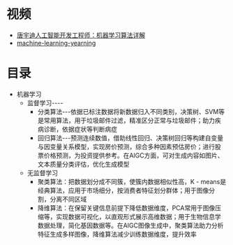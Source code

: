 



# 视频

 * [唐宇迪人工智能开发工程师：机器学习算法详解](https://edu.51cto.com/course/15009.html)
 * [machine-learning-yearning](https://github.com/ajaymache/machine-learning-yearning/blob/master/full%20book/machine-learning-yearning.pdf)


# 目录

* 机器学习
  * 监督学习----
    * 分类算法---依据已标注数据将新数据归入不同类别，决策树、SVM等是常用算法，用于垃圾邮件过滤，精准区分正常与垃圾邮件；助力疾病诊断，依据症状等判断病症
    * 回归算法---预测连续数值，借助线性回归、决策树回归等构建自变量与因变量关系模型，实现房价预测，综合多种因素预估房价；进行股票价格预测，为投资提供参考。在AIGC方面，可对生成内容如图片、文本质量分类评估，优化生成模型
  * 无监督学习
    * 聚类算法：把数据划分成不同簇，使簇内数据相似性高，K - means是经典算法，应用于市场细分，按消费者特征划分群体；用于图像分割，分离不同区域
    * 降维算法：在保留关键信息前提下降低数据维度，PCA常用于图像压缩等，实现数据可视化，以直观形式展示高维数据；用于生物信息学数据处理，简化基因数据等。在AIGC图像生成中，聚类算法助力分析特征生成多样图像，降维算法减少训练数据维度，提升效率 
